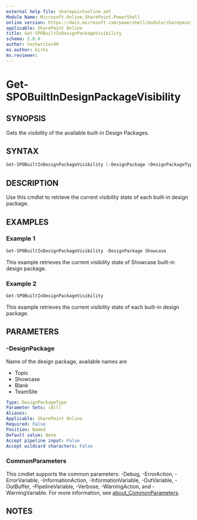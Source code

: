 ```yaml
---
external help file: sharepointonline.xml
Module Name: Microsoft.Online.SharePoint.PowerShell
online version: https://docs.microsoft.com/powershell/module/sharepoint-online/get-spobuiltindesignpackagevisibility
applicable: SharePoint Online
title: Get-SPOBuiltInDesignPackageVisibility
schema: 2.0.0
author: techwriter40
ms.author: kirks
ms.reviewer:
---
```


# Get-SPOBuiltInDesignPackageVisibility

## SYNOPSIS

Gets the visibility of the available built-in Design Packages.

## SYNTAX

```powershell
Get-SPOBuiltInDesignPackageVisibility [-DesignPackage <DesignPackageType>] [<CommonParameters>]
```

## DESCRIPTION

Use this cmdlet to retrieve the current visibility state of each built-in design package.

## EXAMPLES

### Example 1

```powershell
Get-SPOBuiltInDesignPackageVisibility -DesignPackage Showcase
```

This example retrieves the current visibility state of Showcase built-in design package.

### Example 2

```powershell
Get-SPOBuiltInDesignPackageVisibility
```

This example retrieves the current visibility state of each built-in design package.

## PARAMETERS

### -DesignPackage

Name of the design package, available names are
- Topic
- Showcase
- Blank
- TeamSite

```yaml
Type: DesignPackageType
Parameter Sets: (All)
Aliases:
Applicable: SharePoint Online
Required: False
Position: Named
Default value: None
Accept pipeline input: False
Accept wildcard characters: False
```

### CommonParameters

This cmdlet supports the common parameters: -Debug, -ErrorAction, -ErrorVariable, -InformationAction, -InformationVariable, -OutVariable, -OutBuffer, -PipelineVariable, -Verbose, -WarningAction, and -WarningVariable. For more information, see [about_CommonParameters](https://go.microsoft.com/fwlink/p/?LinkID=113216).

## NOTES
